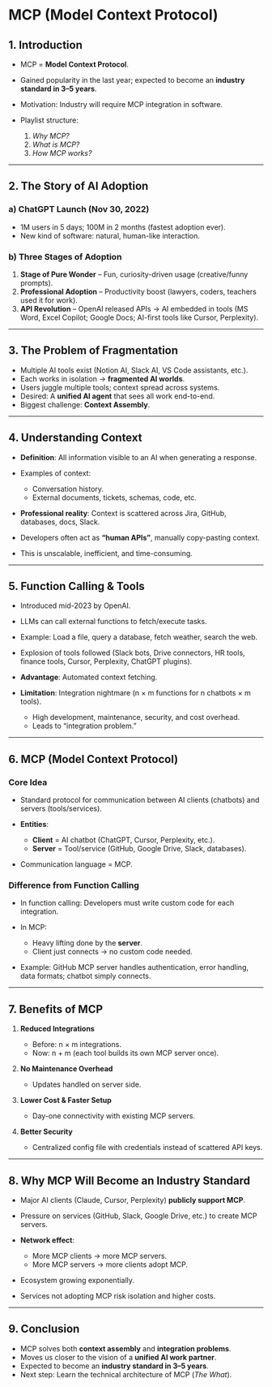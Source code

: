 # MCP (Model Context Protocol)

## 1. Introduction

* MCP = **Model Context Protocol**.
* Gained popularity in the last year; expected to become an **industry standard in 3–5 years**.
* Motivation: Industry will require MCP integration in software.
* Playlist structure:

  1. *Why MCP?*
  2. *What is MCP?*
  3. *How MCP works?*

---

## 2. The Story of AI Adoption

### a) ChatGPT Launch (Nov 30, 2022)

* 1M users in 5 days; 100M in 2 months (fastest adoption ever).
* New kind of software: natural, human-like interaction.

### b) Three Stages of Adoption

1. **Stage of Pure Wonder** – Fun, curiosity-driven usage (creative/funny prompts).
2. **Professional Adoption** – Productivity boost (lawyers, coders, teachers used it for work).
3. **API Revolution** – OpenAI released APIs → AI embedded in tools (MS Word, Excel Copilot; Google Docs; AI-first tools like Cursor, Perplexity).

---

## 3. The Problem of Fragmentation

* Multiple AI tools exist (Notion AI, Slack AI, VS Code assistants, etc.).
* Each works in isolation → **fragmented AI worlds**.
* Users juggle multiple tools; context spread across systems.
* Desired: A **unified AI agent** that sees all work end-to-end.
* Biggest challenge: **Context Assembly**.

---

## 4. Understanding Context

* **Definition**: All information visible to an AI when generating a response.
* Examples of context:

  * Conversation history.
  * External documents, tickets, schemas, code, etc.
* **Professional reality**: Context is scattered across Jira, GitHub, databases, docs, Slack.
* Developers often act as **“human APIs”**, manually copy-pasting context.
* This is unscalable, inefficient, and time-consuming.

---

## 5. Function Calling & Tools

* Introduced mid-2023 by OpenAI.
* LLMs can call external functions to fetch/execute tasks.
* Example: Load a file, query a database, fetch weather, search the web.
* Explosion of tools followed (Slack bots, Drive connectors, HR tools, finance tools, Cursor, Perplexity, ChatGPT plugins).
* **Advantage**: Automated context fetching.
* **Limitation**: Integration nightmare (n × m functions for n chatbots × m tools).

  * High development, maintenance, security, and cost overhead.
  * Leads to “integration problem.”

---

## 6. MCP (Model Context Protocol)

### Core Idea

* Standard protocol for communication between AI clients (chatbots) and servers (tools/services).
* **Entities**:

  * **Client** = AI chatbot (ChatGPT, Cursor, Perplexity, etc.).
  * **Server** = Tool/service (GitHub, Google Drive, Slack, databases).
* Communication language = MCP.

### Difference from Function Calling

* In function calling: Developers must write custom code for each integration.
* In MCP:

  * Heavy lifting done by the **server**.
  * Client just connects → no custom code needed.
* Example: GitHub MCP server handles authentication, error handling, data formats; chatbot simply connects.

---

## 7. Benefits of MCP

1. **Reduced Integrations**

   * Before: n × m integrations.
   * Now: n + m (each tool builds its own MCP server once).
2. **No Maintenance Overhead**

   * Updates handled on server side.
3. **Lower Cost & Faster Setup**

   * Day-one connectivity with existing MCP servers.
4. **Better Security**

   * Centralized config file with credentials instead of scattered API keys.

---

## 8. Why MCP Will Become an Industry Standard

* Major AI clients (Claude, Cursor, Perplexity) **publicly support MCP**.
* Pressure on services (GitHub, Slack, Google Drive, etc.) to create MCP servers.
* **Network effect**:

  * More MCP clients → more MCP servers.
  * More MCP servers → more clients adopt MCP.
* Ecosystem growing exponentially.
* Services not adopting MCP risk isolation and higher costs.

---

## 9. Conclusion

* MCP solves both **context assembly** and **integration problems**.
* Moves us closer to the vision of a **unified AI work partner**.
* Expected to become an **industry standard in 3–5 years**.
* Next step: Learn the technical architecture of MCP (*The What*).

